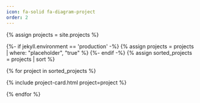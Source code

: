 ```yaml
---
icon: fa-solid fa-diagram-project
order: 2
---
```


{% assign projects = site.projects %}

{%- if jekyll.environment == 'production' -%}
  {% assign projects = projects | where: "placeholder", "true" %}
{%- endif -%}
{% assign sorted_projects = projects | sort %}

<section class="projects" id="projects">

{% for project in sorted_projects %}

{% include project-card.html project=project %}

{% endfor %}

</section>
